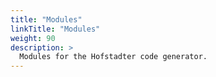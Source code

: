 ```yaml
---
title: "Modules"
linkTitle: "Modules"
weight: 90
description: >
  Modules for the Hofstadter code generator.
---
```


